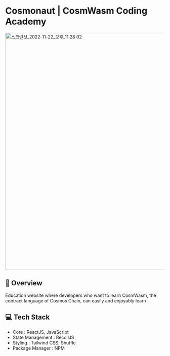 # Cosmonaut | CosmWasm Coding Academy
<img width="750" alt="스크린샷_2022-11-22_오후_11 28 02" src="https://user-images.githubusercontent.com/107841492/225522092-f5464a96-7ca4-486a-adb3-0321722bc307.png">

## 🔭 Overview
Education website where developers who want to learn CosmWasm, the contract language of Cosmos Chain, can easily and enjoyably learn

## 💻 Tech Stack
- Core : ReactJS, JavaScript
- State Management : RecoilJS
- Styling : Tailwind CSS, Shuffle
- Package Manager : NPM
